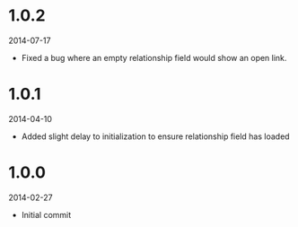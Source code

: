 # 1.0.2

2014-07-17

- Fixed a bug where an empty relationship field would show an open link.

# 1.0.1

2014-04-10

- Added slight delay to initialization to ensure relationship field has loaded

# 1.0.0

2014-02-27

- Initial commit